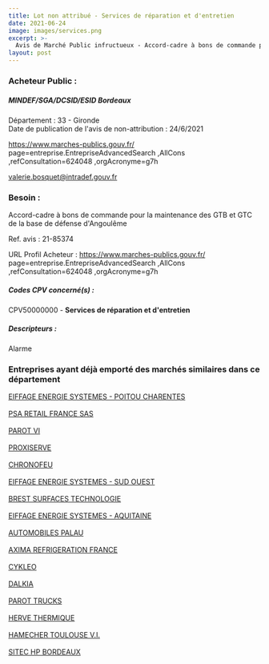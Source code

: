 ```yaml
---
title: Lot non attribué - Services de réparation et d'entretien
date: 2021-06-24
image: images/services.png
excerpt: >-
  Avis de Marché Public infructueux - Accord-cadre à bons de commande pour la maintenance des GTB et GTC de la base de défense d'Angoulême
layout: post
---
```


### Acheteur Public :
##### MINDEF/SGA/DCSID/ESID Bordeaux
Département : 33 - Gironde<br/>
Date de publication de l'avis de non-attribution : 24/6/2021


https://www.marches-publics.gouv.fr/ page=entreprise.EntrepriseAdvancedSearch ,AllCons ,refConsultation=624048 ,orgAcronyme=g7h

valerie.bosquet@intradef.gouv.fr


### Besoin :

Accord-cadre à bons de commande pour la maintenance des GTB et GTC de la base de défense d'Angoulême

Ref. avis : 21-85374

URL Profil Acheteur : https://www.marches-publics.gouv.fr/ page=entreprise.EntrepriseAdvancedSearch ,AllCons ,refConsultation=624048 ,orgAcronyme=g7h

##### Codes CPV concerné(s) :
CPV50000000 - **Services de réparation et d'entretien** <br/>

##### Descripteurs :
Alarme <br/>

### Entreprises ayant déjà emporté des marchés similaires dans ce département
<a href="/entreprise-544/siren-302068382">EIFFAGE ENERGIE SYSTEMES - POITOU CHARENTES</a><br/><br/>
<a href="/entreprise-544/siren-302475041">PSA RETAIL FRANCE SAS</a><br/><br/>
<a href="/entreprise-545/siren-309467884">PAROT VI</a><br/><br/>
<a href="/entreprise-548/siren-334873726">PROXISERVE</a><br/><br/>
<a href="/entreprise-551/siren-380212357">CHRONOFEU</a><br/><br/>
<a href="/entreprise-553/siren-388739179">EIFFAGE ENERGIE SYSTEMES - SUD OUEST</a><br/><br/>
<a href="/entreprise-553/siren-389543570">BREST SURFACES TECHNOLOGIE</a><br/><br/>
<a href="/entreprise-555/siren-401070891">EIFFAGE ENERGIE SYSTEMES - AQUITAINE</a><br/><br/>
<a href="/entreprise-559/siren-428787816">AUTOMOBILES PALAU</a><br/><br/>
<a href="/entreprise-561/siren-440267177">AXIMA REFRIGERATION FRANCE</a><br/><br/>
<a href="/entreprise-563/siren-453453326">CYKLEO</a><br/><br/>
<a href="/entreprise-563/siren-456500537">DALKIA</a><br/><br/>
<a href="/entreprise-564/siren-480019090">PAROT TRUCKS</a><br/><br/>
<a href="/entreprise-573/siren-627220049">HERVE THERMIQUE</a><br/><br/>
<a href="/entreprise-577/siren-808303556">HAMECHER TOULOUSE V.I.</a><br/><br/>
<a href="/entreprise-581/siren-849778857">SITEC HP BORDEAUX</a><br/><br/>
